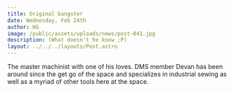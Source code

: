 ```yaml
---
title: Original Gangster
date: Wednesday, Feb 24th
author: HG
image: /public/assets/uploads/news/post-041.jpg
description: (What doesn't he know ;P)
layout: ../../../layouts/Post.astro
---
```


The master machinist with one of his loves. DMS member Devan has been around since the get go of the space and specializes in industrial sewing as well as a myriad of other tools here at the space.
